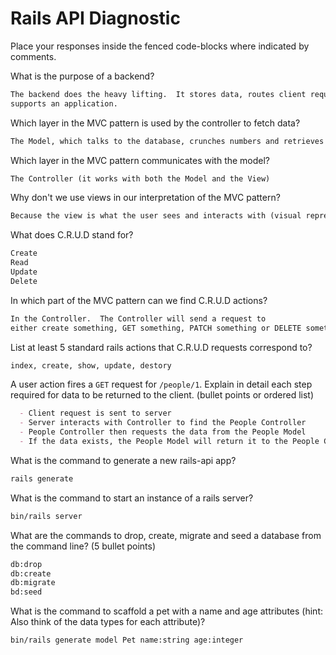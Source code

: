# Rails API Diagnostic

Place your responses inside the fenced code-blocks where indicated by comments.

What is the purpose of a backend?

```md
The backend does the heavy lifting.  It stores data, routes client requests and basically
supports an application.
```

Which layer in the MVC pattern is used by the controller to fetch data?

```md
The Model, which talks to the database, crunches numbers and retrieves whatever the client needs from the database
```

Which layer in the MVC pattern communicates with the model?

```md
The Controller (it works with both the Model and the View)
```

Why don't we use views in our interpretation of the MVC pattern?

```md
Because the view is what the user sees and interacts with (visual representation of the data they requested), so if we used them in our interpretation, I guess it would have just been someone standing there being poked or typed on?
```

What does C.R.U.D stand for?

```md
Create
Read
Update
Delete
```

In which part of the MVC pattern can we find C.R.U.D actions?

```md
In the Controller.  The Controller will send a request to
either create something, GET something, PATCH something or DELETE something (depending on the request)
```

List at least 5 standard rails actions that C.R.U.D requests correspond to?

```md
index, create, show, update, destory
```

A user action fires a `GET` request for `/people/1`. Explain in detail each step
required for data to be returned to the client. (bullet points or ordered list)

```md
  - Client request is sent to server
  - Server interacts with Controller to find the People Controller
  - People Controller then requests the data from the People Model
  - If the data exists, the People Model will return it to the People Controller > Controller > Server > Client.  If the data does not exist, it will return a 400 error (404 not found)
```

What is the command to generate a new rails-api app?

```bash
rails generate
```

What is the command to start an instance of a rails server?

```bash
bin/rails server
```

What are the commands to drop, create, migrate and seed a database from the command
line? (5 bullet points)

```bash
db:drop
db:create
db:migrate
bd:seed
```

What is the command to scaffold a pet with a name and age attributes (hint:
Also think of the data types for each attribute)?

```bash
bin/rails generate model Pet name:string age:integer
```
